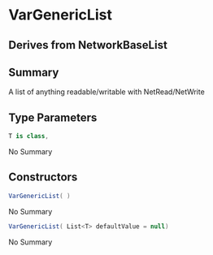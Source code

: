 # VarGenericList<T>

## Derives from NetworkBaseList<T>

## Summary

A list of anything readable/writable with NetRead/NetWrite
## Type Parameters

```c#
T is class, 
```
No Summary
## Constructors

```c#
VarGenericList( ) 
```
No Summary
```c#
VarGenericList( List<T> defaultValue = null) 
```
No Summary

